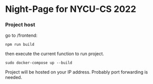 # Night-Page for NYCU-CS 2022



### Project host

go to /frontend:

```
npm run build
```

then execute the current function to run project.

```
sudo docker-compose up --build
```

Project will be hosted on your IP address.
Probably port forwarding is needed.
